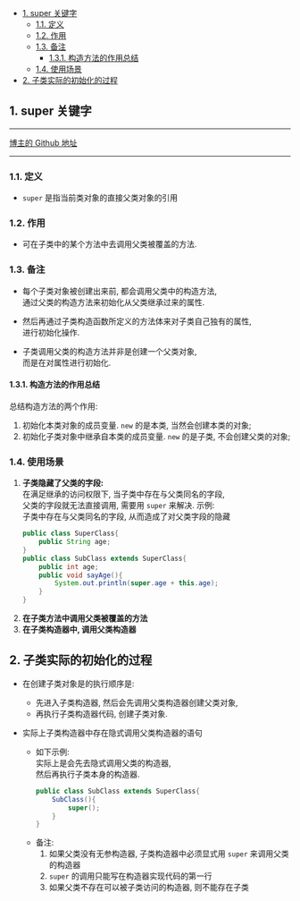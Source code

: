 <!-- TOC -->

- [1. super 关键字](#1-super-关键字)
  - [1.1. 定义](#11-定义)
  - [1.2. 作用](#12-作用)
  - [1.3. 备注](#13-备注)
    - [1.3.1. 构造方法的作用总结](#131-构造方法的作用总结)
  - [1.4. 使用场景](#14-使用场景)
- [2. 子类实际的初始化的过程](#2-子类实际的初始化的过程)

<!-- /TOC -->

## 1. super 关键字

****
[博主的 Github 地址](https://github.com/leon9dragon)
****

### 1.1. 定义
- `super` 是指当前类对象的直接父类对象的引用

### 1.2. 作用
- 可在子类中的某个方法中去调用父类被覆盖的方法.

### 1.3. 备注
- 每个子类对象被创建出来前, 都会调用父类中的构造方法,  
  通过父类的构造方法来初始化从父类继承过来的属性.
- 然后再通过子类构造函数所定义的方法体来对子类自己独有的属性,  
  进行初始化操作.

- 子类调用父类的构造方法并非是创建一个父类对象,  
  而是在对属性进行初始化.

#### 1.3.1. 构造方法的作用总结
总结构造方法的两个作用:  
1. 初始化本类对象的成员变量. `new` 的是本类, 当然会创建本类的对象;  
2. 初始化子类对象中继承自本类的成员变量. `new` 的是子类, 不会创建父类的对象;  

### 1.4. 使用场景
1. **子类隐藏了父类的字段:**  
   在满足继承的访问权限下, 当子类中存在与父类同名的字段,  
   父类的字段就无法直接调用, 需要用 `super` 来解决.
   示例:  
   子类中存在与父类同名的字段, 从而造成了对父类字段的隐藏
   ```java
   public class SuperClass{
       public String age;
   }
   public class SubClass extends SuperClass{
       public int age;
       public void sayAge(){
           System.out.println(super.age + this.age);
       }
   }
   ```
2. **在子类方法中调用父类被覆盖的方法**
3. **在子类构造器中, 调用父类构造器**

## 2. 子类实际的初始化的过程

- 在创建子类对象是的执行顺序是:  
  - 先进入子类构造器, 然后会先调用父类构造器创建父类对象,  
  - 再执行子类构造器代码, 创建子类对象.

- 实际上子类构造器中存在隐式调用父类构造器的语句  
  - 如下示例:  
    实际上是会先去隐式调用父类的构造器,  
    然后再执行子类本身的构造器.
    ```java
    public class SubClass extends SuperClass{
        SubClass(){
            super();
        }
    } 
    ```
  - 备注:  
    1. 如果父类没有无参构造器, 子类构造器中必须显式用 `super` 来调用父类的构造器  
    2. `super` 的调用只能写在构造器实现代码的第一行  
    3. 如果父类不存在可以被子类访问的构造器, 则不能存在子类
